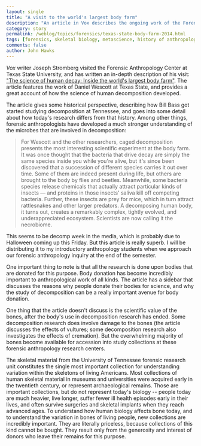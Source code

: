```yaml
---
layout: single 
title: "A visit to the world's largest body farm" 
description: "An article in Vox describes the ongoing work of the Forensic Anthropology Center at Texas State University." 
category: story
permalink: /weblog/topics/forensics/texas-state-body-farm-2014.html
tags: [forensics, skeletal biology, metascience, history of anthropology] 
comments: false 
author: John Hawks 
---
```




<em>Vox</em> writer Joseph Stromberg visited the Forensic Anthropology Center at Texas State University, and has written an in-depth description of his visit: <a href="http://www.vox.com/2014/10/28/7078151/body-farm-texas-freeman-ranch-decay">"The science of human decay: Inside the world's largest body farm"</a>. The article features the work of Daniel Wescott at Texas State, and provides a great account of how the science of human decomposition developed. 

The article gives some historical perspective, describing how Bill Bass got started studying decomposition at Tennessee, and goes into some detail about how today's research differs from that history. Among other things, forensic anthropologists have developed a much stronger understanding of the microbes that are involved in decomposition:  


<blockquote>For Wescott and the other researchers, caged decomposition presents the most interesting scientific experiment at the body farm. It was once thought that the bacteria that drive decay are simply the same species inside you while you're alive, but it's since been discovered that a succession of different species carries it out over time. Some of them are indeed present during life, but others are brought to the body by flies and beetles. Meanwhile, some bacteria species release chemicals that actually attract particular kinds of insects — and proteins in those insects' saliva kill off competing bacteria. Further, these insects are prey for mice, which in turn attract rattlesnakes and other larger predators. A decomposing human body, it turns out, creates a remarkably complex, tightly evolved, and underappreciated ecosystem. Scientists are now calling it the necrobiome.</blockquote>

This seems to be decomp week in the media, which is probably due to Halloween coming up this Friday. But this article is really superb. I will be distributing it to my introductory anthropology students when we approach our forensic anthropology inquiry at the end of the semester. 

One important thing to note is that all the research is done upon bodies that are donated for this purpose. Body donation has become incredibly important to anthropological work of all kinds. The article has a sidebar that discusses the reasons why people donate their bodies for science, and why the study of decomposition can be a really important avenue for body donation. 

One thing that the article doesn't discuss is the scientific value of the bones, after the body's use in decomposition research has ended. Some decomposition research does involve damage to the bones (the article discusses the effects of vultures; some decomposition research also investigates the effects of cremation). But the overwhelming majority of bones become available for accession into study collections at these forensic anthropology research centers. 

The skeletal material from the University of Tennessee forensic research unit constitutes the single most important collection for understanding variation within the skeletons of living Americans. Most collections of human skeletal material in museums and universities were acquired early in the twentieth century, or represent archaeological remains. Those are important collections, but do not represent today's biology -- people today are much heavier, live longer, suffer fewer ill health episodes early in their lives, and often survive surgeries and skeletal implants when they reach advanced ages. To understand how human biology affects bone today, and to understand the variation in bones of living people, new collections are incredibly important. They are literally priceless, because collections of this kind cannot be bought. They result only from the generosity and interest of donors who leave their remains for this purpose. 

